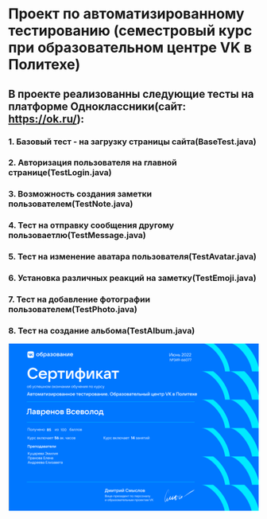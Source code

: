 # Проект по автоматизированному тестированию (семестровый курс при образовательном центре VK в Политехе)
## В проекте реализованны следующие тесты на платформе Одноклассники(сайт: https://ok.ru/):
### 1. Базовый тест - на загрузку страницы сайта(BaseTest.java)
### 2. Авторизация пользователя на главной странице(TestLogin.java) 
### 3. Возможность создания заметки пользователем(TestNote.java)
### 4. Тест на отправку сообщения другому пользоваетлю(TestMessage.java)
### 5. Тест на изменение аватара пользователя(TestAvatar.java)
### 6. Установка различных реакций на заметку(TestEmoji.java)
### 7. Тест на добавление фотографии пользователем(TestPhoto.java)
### 8. Тест на создание альбома(TestAlbum.java)
![Image alt](https://github.com/VsevolodL27/technopolisAutoTest/blob/master/2023-06-28_12-34-51.png)

